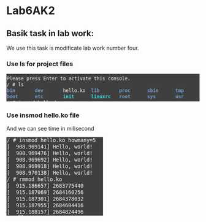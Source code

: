 # Lab6AK2
## Basik task in lab work:
We use this task is modificate lab work number four.
### Use ls for project files
![](https://github.com/Threadripper1/Lab6AK2/blob/main/images/1.png)
### Use insmod hello.ko file
And we can see time in milisecond

![](https://github.com/Threadripper1/Lab6AK2/blob/main/images/2.png)
